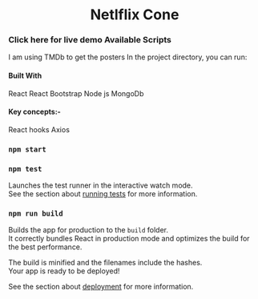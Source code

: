 <div align="center">
<h1> Netlflix Cone</h1>
</div>

### Click here for live demo Available Scripts

I am using TMDb to get the posters
In the project directory, you can run:

#### Built With

React
React Bootstrap
Node js
MongoDb

#### Key concepts:-

React hooks
Axios

### `npm start`

### `npm test`

Launches the test runner in the interactive watch mode.\
See the section about [running tests](https://facebook.github.io/create-react-app/docs/running-tests) for more information.

### `npm run build`

Builds the app for production to the `build` folder.\
It correctly bundles React in production mode and optimizes the build for the best performance.

The build is minified and the filenames include the hashes.\
Your app is ready to be deployed!

See the section about [deployment](https://facebook.github.io/create-react-app/docs/deployment) for more information.
